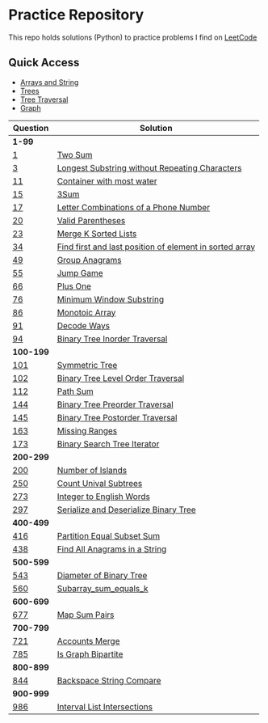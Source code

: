 # Practice Repository
This repo holds solutions (Python) to practice problems I find on [LeetCode](https://leetcode.com/)

## Quick Access
* [Arrays and String](arrays_and_strings)
* [Trees](trees)
* [Tree Traversal](trees/traversal)
* [Graph](graph)

Question | Solution
--- | ---
**1-99**|
[1](https://leetcode.com/problems/two-sum/) | [Two Sum](arrays_and_strings/two_sum.py)
[3](https://leetcode.com/problems/longest-substring-without-repeating-characters/) | [Longest Substring without Repeating Characters](arrays_and_strings/longest_substring_without_repeating_characters.py)
[11](https://leetcode.com/problems/container-with-most-water/) | [Container with most water](arrays_and_strings/container_with_most_water.py)
[15](https://leetcode.com/problems/3sum/) | [3Sum](arrays_and_strings/3sum.py)
[17](https://leetcode.com/problems/letter-combinations-of-a-phone-number/) | [Letter Combinations of a Phone Number](arrays_and_strings/letter_combinations_of_a_phone_number.py)
[20](https://leetcode.com/problems/valid-parentheses/) | [Valid Parentheses](arrays_and_strings/valid_parentheses.py)
[23](https://leetcode.com/problems/merge-k-sorted-lists/) | [Merge K Sorted Lists](arrays_and_strings/merge_k_sorted_lists.py)
[34](https://leetcode.com/problems/find-first-and-last-position-of-element-in-sorted-array/) | [Find first and last position of element in sorted array](arrays_and_strings/find_first_and_last_position_of_element_in_sorted_array.py)
[49](https://leetcode.com/problems/group-anagrams/) | [Group Anagrams](arrays_and_strings/group_anagrams.py)
[55](https://leetcode.com/problems/jump-game/) | [Jump Game](arrays_and_strings/jump_game.py)
[66](https://leetcode.com/problems/plus-one/) | [Plus One](arrays_and_strings/plus_one.py)
[76](https://leetcode.com/problems/minimum-window-substring/) | [Minimum Window Substring](arrays_and_strings/minium_window_substring.py)
[86](https://leetcode.com/problems/monotonic-array/) | [Monotoic Array](arrays_and_strings/monotonic_array.py)
[91](https://leetcode.com/problems/decode-ways/) | [Decode Ways](arrays_and_strings/decode_ways.py)
[94](https://leetcode.com/problems/binary-tree-inorder-traversal/) | [Binary Tree Inorder Traversal](trees/traversal/inorder.py)
**100-199**|
[101](https://leetcode.com/problems/symmetric-tree/) | [Symmetric Tree](trees/symmetric_tree.py)
[102](https://leetcode.com/problems/binary-tree-level-order-traversal/) | [Binary Tree Level Order Traversal](trees/traversal/levelorder.py)
[112](https://leetcode.com/problems/path-sum/) | [Path Sum](trees/pathsum.py)
[144](https://leetcode.com/problems/binary-tree-preorder-traversal/) | [Binary Tree Preorder Traversal](trees/traversal/preorder.py)
[145](https://leetcode.com/problems/binary-tree-postorder-traversal/) | [Binary Tree Postorder Traversal](trees/traversal/postorder.py)
[163](https://leetcode.com/problems/missing-ranges/) | [Missing Ranges](arrays_and_strings/missing_ranges.py)
[173](https://leetcode.com/problems/binary-search-tree-iterator/) | [Binary Search Tree Iterator](trees/bst_iterator.py)
**200-299**|
[200](https://leetcode.com/problems/number-of-islands/) | [Number of Islands](arrays_and_strings/number_of_islands.py)
[250](https://leetcode.com/problems/count-unival-subtrees/) | [Count Unival Subtrees](trees/count_unival_trees.py)
[273](https://leetcode.com/problems/integer-to-english-words/) | [Integer to English Words](arrays_and_strings/integer_to_english_words.py)
[297](https://leetcode.com/problems/serialize-and-deserialize-binary-tree/) | [Serialize and Deserialize Binary Tree](trees/serialize_deserialize.py)
**400-499**|
[416](https://leetcode.com/problems/partition-equal-subset-sum/) | [Partition Equal Subset Sum](arrays_and_strings/partition_equal_subset_sum.py)
[438](https://leetcode.com/problems/find-all-anagrams-in-a-string/) | [Find All Anagrams in a String](arrays_and_strings/find_all_anagrams_in_string.py)
**500-599**|
[543](https://leetcode.com/problems/diameter-of-binary-tree/) | [Diameter of Binary Tree](trees/diameter_binary_tree.py)
[560](https://leetcode.com/problems/subarray-sum-equals-k/) | [Subarray_sum_equals_k](arrays_and_strings/subarray_sum_equals_k.py)
**600-699**|
[677](https://leetcode.com/problems/map-sum-pairs/) | [Map Sum Pairs](trees/map_sum_pairs.py)
**700-799**|
[721](https://leetcode.com/problems/accounts-merge/) | [Accounts Merge](arrays_and_strings/accounts_merge.py)
[785](https://leetcode.com/problems/is-graph-bipartite/) | [Is Graph Bipartite](arrays_and_strings/bipartite.py)
**800-899**|
[844](https://leetcode.com/problems/backspace-string-compare/) | [Backspace String Compare](arrays_and_strings/backspace_string_compare.py)
**900-999**|
[986](https://leetcode.com/problems/interval-list-intersections/) | [Interval List Intersections](arrays_and_strings/interval_list_intersections.py)
